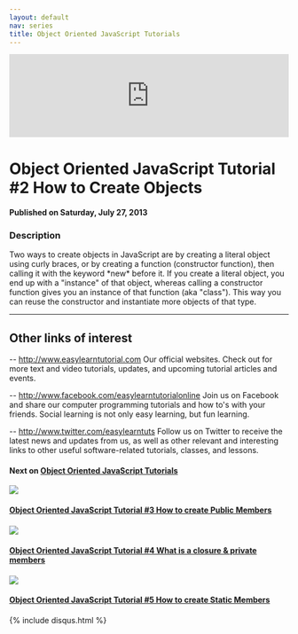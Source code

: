```yaml
---
layout: default
nav: series
title: Object Oriented JavaScript Tutorials
---
```


<div class="container">
    <div class="row mt grid">
        <div class="mt"></div>
        <div class="row" style="margin-bottom: 20px;">
            <div class="col-sm-push-1 col-sm-10 col-md-push-2 col-md-8">
                <div class="video-container">
                    <iframe width="100%" src="https://www.youtube.com/embed/9mD5nUqRU2E" frameborder="0" allowfullscreen></iframe>
                </div>
            </div>
            <div class="clearfix"></div>
            <div class="col-md-8">
                <h1>Object Oriented JavaScript Tutorial #2 How to Create Objects</h1>
                <h4>Published on Saturday, July 27, 2013</h4>
                <h3>Description</h3>
                <p>Two ways to create objects in JavaScript are by creating a literal object using curly braces, or by creating a function (constructor function), then calling it with the keyword *new* before it. If you create a literal object, you end up with a "instance" of that object, whereas calling a constructor function gives you an instance of that function (aka "class"). This way you can reuse the constructor and instantiate more objects of that type.

--------------------------------
Other links of interest
--------------------------------

-- http://www.easylearntutorial.com Our official websites. Check out for more text and video tutorials, updates, and upcoming tutorial articles and events.

-- http://www.facebook.com/easylearntutorialonline Join us on Facebook and share our computer programming tutorials and how to's with your friends. Social learning is not only easy learning, but fun learning.

-- http://www.twitter.com/easylearntuts Follow us on Twitter to receive the latest news and updates from us, as well as other relevant and interesting links to other useful software-related tutorials, classes, and lessons.</p>
            </div>
            <div class="col-md-4">
                <h4>Next on <a href="/series/object-oriented-javascript-tutorials">Object Oriented JavaScript Tutorials</a></h4><div class="row" style="margin-bottom: 20px">
            <div class="col-md-6">
                <a href="/series/object-oriented-javascript-tutorials/object-oriented-javascript-tutorial-3-how-to-create-public-members">
                    <img src="/img/blank.gif" data-echo="https://i.ytimg.com/vi/2wEEYx4szDs/hqdefault.jpg" class="img-responsive" />
                </a>
            </div>
            <div class="col-md-6">
                <h4>
                    <a href="/series/object-oriented-javascript-tutorials/object-oriented-javascript-tutorial-3-how-to-create-public-members">Object Oriented JavaScript Tutorial #3 How to create Public Members</a>
                </h4>
            </div>
        </div><div class="row" style="margin-bottom: 20px">
            <div class="col-md-6">
                <a href="/series/object-oriented-javascript-tutorials/object-oriented-javascript-tutorial-4-what-is-a-closure-private-members">
                    <img src="/img/blank.gif" data-echo="https://i.ytimg.com/vi/5AzipAJ_jYE/hqdefault.jpg" class="img-responsive" />
                </a>
            </div>
            <div class="col-md-6">
                <h4>
                    <a href="/series/object-oriented-javascript-tutorials/object-oriented-javascript-tutorial-4-what-is-a-closure-private-members">Object Oriented JavaScript Tutorial #4 What is a closure & private members</a>
                </h4>
            </div>
        </div><div class="row" style="margin-bottom: 20px">
            <div class="col-md-6">
                <a href="/series/object-oriented-javascript-tutorials/object-oriented-javascript-tutorial-5-how-to-create-static-members">
                    <img src="/img/blank.gif" data-echo="https://i.ytimg.com/vi/39eQoitV-Js/hqdefault.jpg" class="img-responsive" />
                </a>
            </div>
            <div class="col-md-6">
                <h4>
                    <a href="/series/object-oriented-javascript-tutorials/object-oriented-javascript-tutorial-5-how-to-create-static-members">Object Oriented JavaScript Tutorial #5 How to create Static Members</a>
                </h4>
            </div>
        </div>
            </div>
            <div class="col-md-8">
                {% include disqus.html %}
            </div>
        </div>
    </div>
    <div class="row mt grid"></div>
</div>
